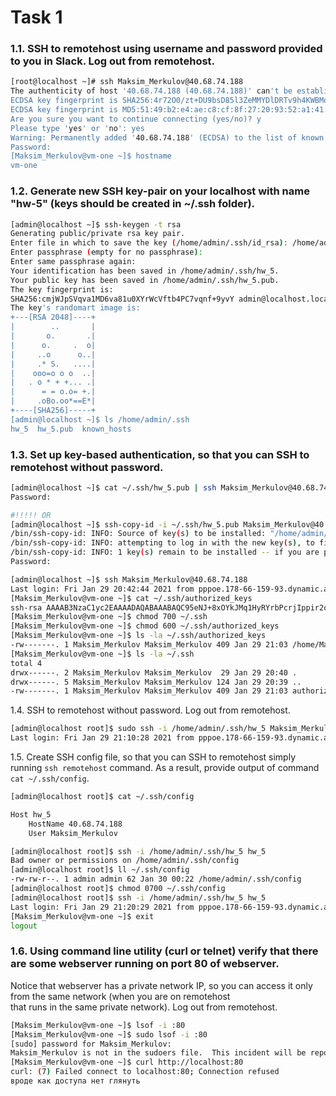# Task 1
### 1.1. SSH to remotehost using username and password provided to you in Slack. Log out from remotehost.
```bash
[root@localhost ~]# ssh Maksim_Merkulov@40.68.74.188
The authenticity of host '40.68.74.188 (40.68.74.188)' can't be established.
ECDSA key fingerprint is SHA256:4r72O0/zt+DU9bsD85l3ZeMMYDlDRTv9h4KWBMoekKY.
ECDSA key fingerprint is MD5:51:49:b2:e4:ae:c8:cf:8f:27:20:93:52:a1:41:14:75.
Are you sure you want to continue connecting (yes/no)? y
Please type 'yes' or 'no': yes
Warning: Permanently added '40.68.74.188' (ECDSA) to the list of known hosts.
Password:
[Maksim_Merkulov@vm-one ~]$ hostname
vm-one
```
### 1.2. Generate new SSH key-pair on your localhost with name "hw-5" (keys should be created in ~/.ssh folder).
```bash
[admin@localhost ~]$ ssh-keygen -t rsa
Generating public/private rsa key pair.
Enter file in which to save the key (/home/admin/.ssh/id_rsa): /home/admin/.ssh/hw_5
Enter passphrase (empty for no passphrase):
Enter same passphrase again:
Your identification has been saved in /home/admin/.ssh/hw_5.
Your public key has been saved in /home/admin/.ssh/hw_5.pub.
The key fingerprint is:
SHA256:cmjWJpSVqva1MD6va81u0XYrWcVftb4PC7vqnf+9yvY admin@localhost.localdomain
The key's randomart image is:
+---[RSA 2048]----+
|        ..       |
|       o.       .|
|      o.     .  o|
|     ..o      o..|
|     .* S.   ....|
|    ooo=o o o  ..|
|   . o * + +... .|
|      = = o.o= +.|
|     .oBo.oo*==E*|
+----[SHA256]-----+
[admin@localhost ~]$ ls /home/admin/.ssh
hw_5  hw_5.pub  known_hosts
```
### 1.3. Set up key-based authentication, so that you can SSH to remotehost without password.
```bash
[admin@localhost ~]$ cat ~/.ssh/hw_5.pub | ssh Maksim_Merkulov@40.68.74.188 "mkdir -p ~/.ssh && chmod 0700 ~/.ssh && cat >  ~/.ssh/authorized_keys"
Password:

#!!!!! OR
[admin@localhost ~]$ ssh-copy-id -i ~/.ssh/hw_5.pub Maksim_Merkulov@40.68.74.188
/bin/ssh-copy-id: INFO: Source of key(s) to be installed: "/home/admin/.ssh/hw_5.pub"
/bin/ssh-copy-id: INFO: attempting to log in with the new key(s), to filter out any that are already installed
/bin/ssh-copy-id: INFO: 1 key(s) remain to be installed -- if you are prompted now it is to install the new keys
Password:

[admin@localhost ~]$ ssh Maksim_Merkulov@40.68.74.188                                                      Password:
Last login: Fri Jan 29 20:42:44 2021 from pppoe.178-66-159-93.dynamic.avangarddsl.ru
[Maksim_Merkulov@vm-one ~]$ cat ~/.ssh/authorized_keys
ssh-rsa AAAAB3NzaC1yc2EAAAADAQABAAABAQC95eNJ+8xOYkJMq1HyRYrbPcrjIppir2oHxU+CvAdlBmXIgGMPAZ3ihgapWy8wG1EpPIoFrIl9QxhxKXv2NlrsD5n7cBFpJBx7qcuUE0QulUZJwGs6Ie92/ET8oPiZRtkGDMj9UXjW4yj+hW+aHv5iY0n1fs6HszKArOL6TWXc1Jw39vT28RwKfP1Z2HK3xNerjTt7i06qU4GasxMJEVUqCxz0qeLipPYhDj/uOWTmi6stUYO6IpdOSgCBGF6eEih2WmKCin8NAYEJ7iAyBoOMAfp2Ey3smyGsvnYMwu4yDVGcJYns+jstmdZ1t23jLLXyVC2YxIygGjRscpw/c/0X admin@localhost.localdomain
[Maksim_Merkulov@vm-one ~]$ chmod 700 ~/.ssh
[Maksim_Merkulov@vm-one ~]$ chmod 600 ~/.ssh/authorized_keys
[Maksim_Merkulov@vm-one ~]$ ls -la ~/.ssh/authorized_keys
-rw-------. 1 Maksim_Merkulov Maksim_Merkulov 409 Jan 29 21:03 /home/Maksim_Merkulov/.ssh/authorized_keys
[Maksim_Merkulov@vm-one ~]$ ls -la ~/.ssh
total 4
drwx------. 2 Maksim_Merkulov Maksim_Merkulov  29 Jan 29 20:40 .
drwx------. 5 Maksim_Merkulov Maksim_Merkulov 124 Jan 29 20:39 ..
-rw-------. 1 Maksim_Merkulov Maksim_Merkulov 409 Jan 29 21:03 authorized_keys
```
1.4. SSH to remotehost without password. Log out from remotehost.
```bash
[admin@localhost root]$ sudo ssh -i /home/admin/.ssh/hw_5 Maksim_Merkulov@40.68.74.188
Last login: Fri Jan 29 21:10:28 2021 from pppoe.178-66-159-93.dynamic.avangarddsl.ru
```
1.5. Create SSH config file, so that you can SSH to remotehost simply running `ssh remotehost` command. As a result, provide output of command `cat ~/.ssh/config`.
```bash
[admin@localhost root]$ cat ~/.ssh/config

Host hw_5
    HostName 40.68.74.188
    User Maksim_Merkulov

[admin@localhost root]$ ssh -i /home/admin/.ssh/hw_5 hw_5
Bad owner or permissions on /home/admin/.ssh/config
[admin@localhost root]$ ll ~/.ssh/config
-rw-rw-r--. 1 admin admin 62 Jan 30 00:22 /home/admin/.ssh/config
[admin@localhost root]$ chmod 0700 ~/.ssh/config
[admin@localhost root]$ ssh -i /home/admin/.ssh/hw_5 hw_5
Last login: Fri Jan 29 21:20:29 2021 from pppoe.178-66-159-93.dynamic.avangarddsl.ru
[Maksim_Merkulov@vm-one ~]$ exit
logout

```
### 1.6. Using command line utility (curl or telnet) verify that there are some webserver running on port 80 of webserver.  
Notice that webserver has a private network IP, so you can access it only from the same network (when you are on remotehost  
that runs in the same private network). Log out from remotehost.
```bash
[Maksim_Merkulov@vm-one ~]$ lsof -i :80
[Maksim_Merkulov@vm-one ~]$ sudo lsof -i :80
[sudo] password for Maksim_Merkulov:
Maksim_Merkulov is not in the sudoers file.  This incident will be reported.
[Maksim_Merkulov@vm-one ~]$ curl http://localhost:80
curl: (7) Failed connect to localhost:80; Connection refused
вроде как доступа нет глянуть
```
